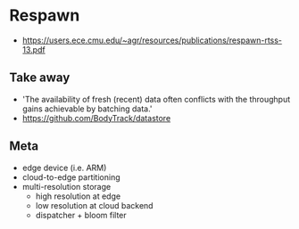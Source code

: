 # Respawn

- https://users.ece.cmu.edu/~agr/resources/publications/respawn-rtss-13.pdf

## Take away

- 'The availability of fresh (recent) data often conflicts with the throughput gains achievable by batching data.'
- https://github.com/BodyTrack/datastore

## Meta

- edge device (i.e. ARM)
- cloud-to-edge partitioning
- multi-resolution storage
  - high resolution at edge
  - low resolution at cloud backend
  - dispatcher + bloom filter
